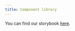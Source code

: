 ```yaml
---
title: Component library
---
```


You can find our storybook [here](https://citizenlabdotco.github.io/cl2-component-library/).